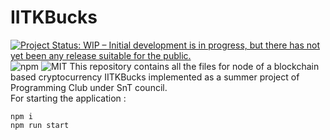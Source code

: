 # IITKBucks
[![Project Status: WIP – Initial development is in progress, but there has not yet been any release suitable for the public.](https://www.repostatus.org/badges/latest/wip.svg)](https://www.repostatus.org/#wip)
![npm](https://img.shields.io/npm/v/npm)
![MIT](https://img.shields.io/github/license/pr-yadav/IITKBucks)
This repository contains all the files for node of a blockchain based cryptocurrency IITKBucks implemented as a summer project of Programming Club under SnT council.</br>
For starting the application :
```
npm i
npm run start
```
